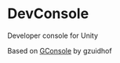 # DevConsole
Developer console for Unity

Based on [GConsole](https://github.com/gzuidhof/GConsole "GConsole")  by gzuidhof
